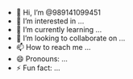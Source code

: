 - 👋 Hi, I’m @989141099451
- 👀 I’m interested in ...
- 🌱 I’m currently learning ...
- 💞️ I’m looking to collaborate on ...
- 📫 How to reach me ...
- 😄 Pronouns: ...
- ⚡ Fun fact: ...

<!--sajad is a ✨ special ✨ repository because its `README.md` (this file) appears on your GitHub profile.
You can click the Preview link to take a look at your changes.
--->
